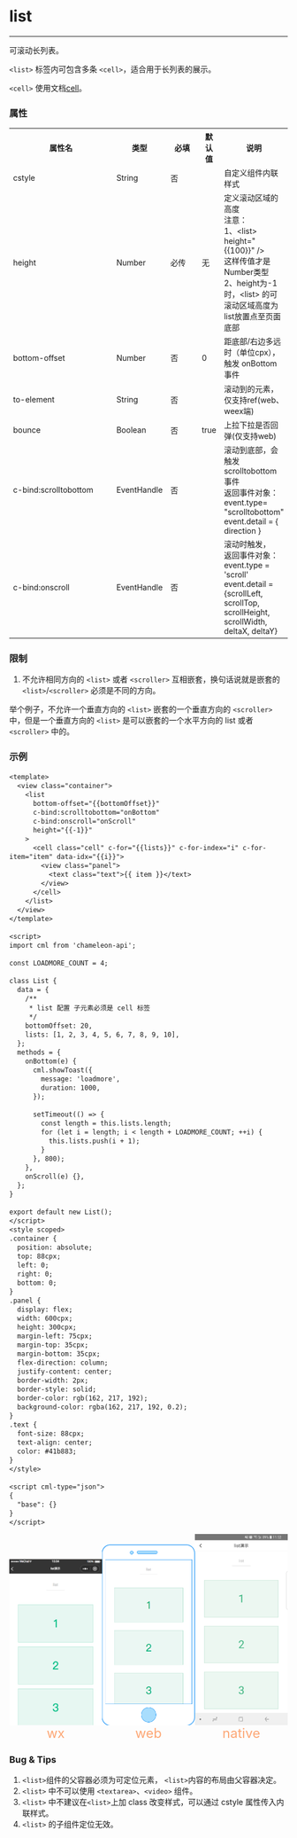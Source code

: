 # list

---

可滚动长列表。

`<list>` 标签内可包含多条 `<cell>`，适合用于长列表的展示。

`<cell>` 使用文档[cell](cell.md)。

### 属性

<table>
  <tr>
    <th width="200px">属性名</th>
    <th>类型</th>
    <th width="60px">必填</th>
    <th>默认值</th>
    <th>说明</th>
  </tr>
  <tr>
    <td>cstyle</td>
    <td>String</td>
    <td>否</td>
    <td></td>
    <td>自定义组件内联样式</td>
  </tr>
  <tr>
    <td>height</td>
    <td>Number</td>
    <td>必传</td>
    <td>无</td>
    <td>
      定义滚动区域的高度<br/>
      注意：<br/>
      1、&#60;list&#62; height="&#123;&#123;100&#125;&#125;" /&#62; <br/>
      这样传值才是Number类型
      <br/>
      2、height为-1时，&#60;list&#62; 的可滚动区域高度为list放置点至页面底部
    </td>
  </tr>
  <tr>
    <td>bottom-offset</td>
    <td>Number</td>
    <td>否</td>
    <td>0</td>
    <td>距底部/右边多远时（单位cpx），触发 onBottom 事件</td>
  </tr>
  <tr>
    <td>to-element</td>
    <td>String</td>
    <td>否</td>
    <td></td>
    <td>滚动到的元素，仅支持ref(web、weex端)</td>
  </tr>
  <tr>
    <td>bounce</td>
    <td>Boolean</td>
    <td>否</td>
    <td>true</td>
    <td>上拉下拉是否回弹(仅支持web)</td>
  </tr>
  <tr>
    <td>c-bind:scrolltobottom</td>
    <td>EventHandle</td>
    <td>否</td>
    <td></td>
    <td>滚动到底部，会触发 scrolltobottom 事件
      <br/>
      返回事件对象：
      <br/>
      event.type= "scrolltobottom"
      <br/>
      event.detail = { direction }
    </td>
  </tr>
  <tr>
    <td>c-bind:onscroll</td>
    <td>EventHandle</td>
    <td>否</td>
    <td></td>
    <td>滚动时触发，
        <br/>
        返回事件对象：
        <br/>
        event.type = 'scroll'
        <br/>
        event.detail = {scrollLeft, scrollTop, scrollHeight, scrollWidth, deltaX, deltaY}
    </td>
  </tr>
</table>

### 限制

1. 不允许相同方向的 `<list>` 或者 `<scroller>` 互相嵌套，换句话说就是嵌套的 `<list>`/`<scroller>` 必须是不同的方向。

举个例子，不允许一个垂直方向的 `<list>` 嵌套的一个垂直方向的 `<scroller>` 中，但是一个垂直方向的 `<list>` 是可以嵌套的一个水平方向的 list 或者 `<scroller>` 中的。

### 示例

```vue
<template>
  <view class="container">
    <list
      bottom-offset="{{bottomOffset}}"
      c-bind:scrolltobottom="onBottom"
      c-bind:onscroll="onScroll"
      height="{{-1}}"
    >
      <cell class="cell" c-for="{{lists}}" c-for-index="i" c-for-item="item" data-idx="{{i}}">
        <view class="panel">
          <text class="text">{{ item }}</text>
        </view>
      </cell>
    </list>
  </view>
</template>

<script>
import cml from 'chameleon-api';

const LOADMORE_COUNT = 4;

class List {
  data = {
    /**
     * list 配置 子元素必须是 cell 标签
     */
    bottomOffset: 20,
    lists: [1, 2, 3, 4, 5, 6, 7, 8, 9, 10],
  };
  methods = {
    onBottom(e) {
      cml.showToast({
        message: 'loadmore',
        duration: 1000,
      });

      setTimeout(() => {
        const length = this.lists.length;
        for (let i = length; i < length + LOADMORE_COUNT; ++i) {
          this.lists.push(i + 1);
        }
      }, 800);
    },
    onScroll(e) {},
  };
}

export default new List();
</script>
<style scoped>
.container {
  position: absolute;
  top: 88cpx;
  left: 0;
  right: 0;
  bottom: 0;
}
.panel {
  display: flex;
  width: 600cpx;
  height: 300cpx;
  margin-left: 75cpx;
  margin-top: 35cpx;
  margin-bottom: 35cpx;
  flex-direction: column;
  justify-content: center;
  border-width: 2px;
  border-style: solid;
  border-color: rgb(162, 217, 192);
  background-color: rgba(162, 217, 192, 0.2);
}
.text {
  font-size: 88cpx;
  text-align: center;
  color: #41b883;
}
</style>

<script cml-type="json">
{
  "base": {}
}
</script>
```

<div style="display: flex;flex-direction: row;justify-content: space-around; align-items: flex-end;">
  <div style="display: flex;flex-direction: column;align-items: center;">
    <img src="../images/list_wx.png" width="200px" />
    <text style="color: #fda775;font-size: 24px;">wx</text>
  </div>
  <div style="display: flex;flex-direction: column;align-items: center;">
    <img src="../images/list_web.png" width="200px" />
    <text style="color: #fda775;font-size: 24px;">web</text>
  </div>
  <div style="display: flex;flex-direction: column;align-items: center;">
    <img src="../images/list_weex.jpg" width="200px" />
    <text style="color: #fda775;font-size: 24px;">native</text>
  </div>
</div>

### Bug & Tips

1. `<list>`组件的父容器必须为可定位元素， `<list>`内容的布局由父容器决定。
2. `<list>` 中不可以使用 `<textarea>`、`<video>` 组件。
3. `<list>` 中不建议在`<list>`上加 class 改变样式，可以通过 cstyle 属性传入内联样式。
4. `<list>` 的子组件定位无效。
